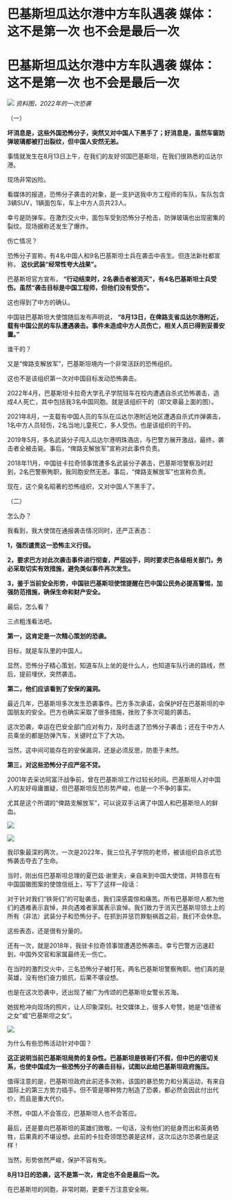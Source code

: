 # 巴基斯坦瓜达尔港中方车队遇袭 媒体：这不是第一次 也不会是最后一次

# 巴基斯坦瓜达尔港中方车队遇袭 媒体：这不是第一次 也不会是最后一次

![](https://inews.gtimg.com/news_bt/OOl6bICSVzjjLspecaZ0MHT_PQRgA5RZ1T7eloWEVbnkYAA/1000)
_资料图，2022年的一次恐袭_

（一）

**坏消息是，这些外国恐怖分子，突然又对中国人下黑手了；好消息是，虽然车窗防弹玻璃都被打出裂纹，但中国人安然无恙。**

事情就发生在8月13日上午，在我们的友好邻国巴基斯坦，在我们很熟悉的瓜达尔港。

现场非常凶险。

看媒体的报道，恐怖分子袭击的对象，是一支护送我中方工程师的车队，车队包含3辆SUV，1辆面包车，车上中方人员共23人。

幸亏是防弹车。在激烈交火中，面包车受到恐怖分子枪击，防弹玻璃也出现密集的裂纹。现场据称还发生了爆炸。

伤亡情况？

恐怖分子宣称，有4名中国人和9名巴基斯坦士兵在袭击中丧生。但连法新社都宣称， **这伙武装“经常性夸大战果”。**

巴基斯坦官方宣布， **“行动结束时，2名袭击者被消灭”，有4名巴基斯坦士兵受伤。虽然“袭击目标是中国工程师，但他们没有受伤”。**

这也得到了中方的确认。

中国驻巴基斯坦大使馆随后发布声明说，
**“8月13日，在俾路支省瓜达尔港附近，载有中国公民的车队遭遇袭击。事件未造成中方人员伤亡，相关人员已得到妥善安置。”**

谁干的？

又是“俾路支解放军”，巴基斯坦境内一个非常活跃的恐怖组织。

这也不是该组织第一次对中国目标发动恐怖袭击。

2022年4月，巴基斯坦卡拉奇大学孔子学院班车在校内遭遇自杀式恐怖袭击，造成4人死亡，其中包括我3名中国同胞。就是该组织干的（即文章最上面的图）。

2021年8月，一支载有中国人员的车队在瓜达尔港附近地区遭遇自杀式炸弹袭击，1名中方人员轻伤，2名当地儿童死亡，多人受伤。也是该组织的干的。

2019年5月，多名武装分子闯入瓜达尔港明珠酒店，与巴警方展开激战，最终，袭击者全被击毙。事后，“俾路支解放军”宣称对此事件负责。

2018年11月，中国驻卡拉奇领事馆遭多名武装分子袭击，巴基斯坦警察及时赶到，2名巴警察殉职，我同胞安然无恙。事后，“俾路支解放军”也宣称负责。

现在，这个臭名昭著的恐怖组织，又对中国人下黑手了。

（二）

怎么办？

我看到，我大使馆在通报袭击情况同时，还严正表态：

**1，强烈谴责这一恐怖主义行径。**

**2，要求巴方对此次袭击事件进行彻查，严惩凶手，同时要求巴各级相关部门，务必采取切实有效措施，避免类似事件再次发生。**

**3，鉴于当前安全形势，中国驻巴基斯坦使馆提醒在巴中国公民务必提高警惕，加强防范措施，确保生命和财产安全。**

最后，怎么看？

三点粗浅看法吧。

**第一，这肯定是一次精心策划的恐袭。**

目标，就是车队里的中国人。

显然，恐怖分子精心策划，知道车队上坐的是什么人，也知道车队行进的路线，然后，提前埋伏，突然袭击。

**第二，他们应该看到了安保的漏洞。**

最近几年，巴基斯坦多次发生恐袭事件。巴方多次承诺，会保护好在巴基斯坦的中国朋友的安全。巴方也确实采取了很多措施，挫败了多次可能的袭击。

这次恐袭，幸运在巴安全部门应对有力，及时击退了恐怖分子袭击；还在于中方人员乘坐的都是防弹汽车，关键时立下了大功。

当然，这中间可能存在的安保漏洞，还是必须反思，防患于未然。

**第三，对这些恐怖分子应严惩不贷。**

2001年去采访阿富汗战争前，曾在巴基斯坦工作过较长时间。巴基斯坦人对中国人的友好毋庸置疑，但巴基斯坦反恐形势严峻，也是一个不争的事实。

尤其是这个所谓的“俾路支解放军”，可以说双手沾满了中国人和巴基斯坦人的鲜血。

![](https://inews.gtimg.com/news_bt/ODRmsGNxZst265Y_KNy_ouHCBGadJrV8ouQli-6V9pvokAA/1000)

![](https://inews.gtimg.com/news_bt/OvmVoJKJjOddK0eU_R4V2iXvuFS3TGB8sce1FKhgAVb_gAA/1000)

我印象最深的两次，一次是2022年，我三位孔子学院的老师，被该组织自杀式恐怖袭击夺去了生命。

当时，刚出任巴基斯坦总理的夏巴兹·谢里夫，亲自来到中国大使馆，并特意在有中国国徽图案的使馆信纸上，写下了这样一段话：

对于针对我们“铁哥们”的可耻袭击，我们深感震惊和痛苦。所有巴基斯坦人都为他们的遇难表示哀悼，并向遇难者家属表示哀悼。我们致力于消灭巴基斯坦领土上的所有（非法）武装分子和恐怖分子。在抓到并惩罚罪魁祸首之前，我们不会休息。

这些表态，还是很有分量的。

还有一次，就是2018年，我驻卡拉奇领事馆遭遇恐怖袭击。幸亏巴警方迅速赶到，中国外交官和家属最终无一伤亡。

在当时的激烈交火中，三名恐怖分子被打死，两名巴基斯坦警察殉职。他们真的是英雄，没有他们奋力抵抗，后果不堪设想。

也是在这次恐袭中，还出现了被广为传颂的巴基斯坦女警长苏海。

她拔枪冲向现场的照片，让人印象深刻。社交媒体上，很多人夸赞，她是“信德省之女”或“巴基斯坦之女”。

![](https://inews.gtimg.com/news_bt/OwYVlKGzLnvg2Gv8e8KNKo4a2BgbsGERXP3Jr21Uo1C_IAA/1000)

为什么有些恐怖活动针对中国？

**这正说明当前巴基斯坦局势的复杂性。巴基斯坦是铁哥们不假，但中巴的密切关系，也使中国成为一些恐怖分子的袭击目标，试图以此给巴基斯坦政府施压。**

值得注意的是，巴基斯坦政府此前还多次称，该国的暴恐势力和分离运动，有来自国际上的第三方势力插手。但不管是哪种势力制造了恐袭，都必然会因此付出代价，而且是重大代价。

不然，中国人不会答应，巴基斯坦人也不会答应。

最后，还是要向巴基斯坦的英雄们致敬。一句话，没有他们的挺身而出和英勇牺牲，后果真的不堪设想。此前的卡拉奇领馆恐袭是这样，这次瓜达尔恐袭也是这样！

当然，形势依然严峻，保护不容有失。

**8月13日的恐袭，这不是第一次，肯定也不会是最后一次。**

在巴基斯坦的同胞，非常时期，更要千万注意安全啊。

